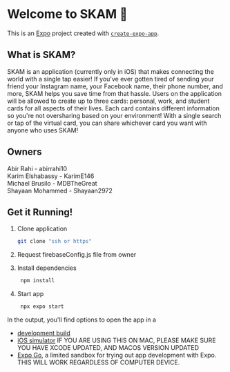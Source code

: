 # Welcome to SKAM 👋

This is an [Expo](https://expo.dev) project created with [`create-expo-app`](https://www.npmjs.com/package/create-expo-app).

## What is SKAM?

SKAM is an application (currently only in iOS) that makes connecting the world with a single tap easier! If you've ever gotten tired of sending your friend your Instagram name, your Facebook name, their phone number, and more, SKAM helps you save time from that hassle. Users on the application will be allowed to create up to three cards: personal, work, and student cards for all aspects of their lives. Each card contains different information so you're not oversharing based on your environment! With a single search or tap of the virtual card, you can share whichever card you want with anyone who uses SKAM!

## Owners
Abir Rahi - abirrahi10 <br/>
Karim Elshabassy - KarimE146 <br/>
Michael Brusilo - MDBTheGreat <br/>
Shayaan Mohammed - Shayaan2972 <br/>

## Get it Running!

1. Clone application

   ```bash
   git clone "ssh or https"
   ```
   
2. Request firebaseConfig.js file from owner

3. Install dependencies

   ```bash
    npm install
   ```

4. Start app

   ```bash
    npx expo start
   ```

In the output, you'll find options to open the app in a

- [development build](https://docs.expo.dev/develop/development-builds/introduction/)
- [iOS simulator](https://docs.expo.dev/workflow/ios-simulator/) IF YOU ARE USING THIS ON MAC, PLEASE MAKE SURE YOU HAVE XCODE UPDATED, AND MACOS VERSION UPDATED
- [Expo Go](https://expo.dev/go), a limited sandbox for trying out app development with Expo. THIS WILL WORK REGARDLESS OF COMPUTER DEVICE. 
